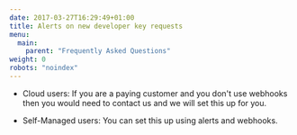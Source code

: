 ```yaml
---
date: 2017-03-27T16:29:49+01:00
title: Alerts on new developer key requests
menu:
  main:
    parent: "Frequently Asked Questions"
weight: 0
robots: "noindex"
---
```


* Cloud users: If you are a paying customer and you don't use webhooks then you would need to contact us and we will set this up for you.

* Self-Managed users: You can set this up using alerts and webhooks.